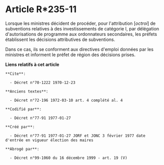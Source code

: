 # Article R*235-11

Lorsque les ministres décident de procéder, pour l'attribution [*octroi*] de subventions relatives à des investissements de
catégorie I, par délégation d'autorisations de programme aux ordonnateurs secondaires, les préfets établissent les décisions
attributives de subventions. 

Dans ce cas, ils se conforment aux directives d'emploi données par les ministres et informent le préfet de région des
décisions prises.

**Liens relatifs à cet article**

	**Cite**:

	  - Décret n°70-1222 1970-12-23

	**Anciens textes**:

	  - Décret n°72-196 1972-03-10 art. 4 complété al. 4

	**Codifié par**:

	  - Décret n°77-91 1977-01-27

	**Créé par**:

	  - Décret n°77-91 1977-01-27 JORF et JONC 3 février 1977 date d'entrée en vigueur élection des maires

	**Abrogé par**:

	  - Décret n°99-1060 du 16 décembre 1999 - art. 19 (V)
